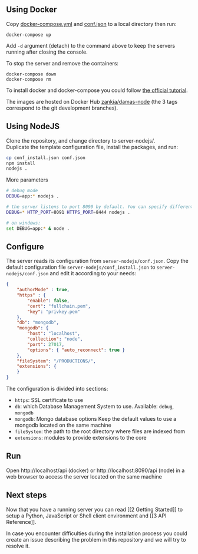 ## Using Docker
Copy [docker-compose.yml](http://damas-software.org/docker/docker-compose.yml) and [conf.json](http://damas-software.org/docker/conf.json) to a local directory then run:

```shell
docker-compose up
```
Add `-d` argument (detach) to the command above to keep the servers running after closing the console.

To stop the server and remove the containers:
```shell
docker-compose down
docker-compose rm
```

To install docker and docker-compose you could follow [the official tutorial](https://docs.docker.com/compose/install).

The images are hosted on Docker Hub [zankia/damas-node](https://hub.docker.com/r/zankia/damas-node) (the 3 tags correspond to the git development branches).

## Using NodeJS
Clone the repository, and change directory to server-nodejs/.  
Duplicate the template configuration file, install the packages, and run:
```sh
cp conf_install.json conf.json
npm install
nodejs .
```
More parameters
```sh
# debug mode
DEBUG=app:* nodejs .

# the server listens to port 8090 by default. You can specify different ports and debug options
DEBUG=* HTTP_PORT=8091 HTTPS_PORT=8444 nodejs .

# on windows:
set DEBUG=app:* & node .
```

## Configure
The server reads its configuration from `server-nodejs/conf.json`. Copy the default configuration file `server-nodejs/conf_install.json` to `server-nodejs/conf.json` and edit it according to your needs:

```json
{                                                                                                                     
    "authorMode" : true,
    "https" : { 
        "enable": false,
        "cert": "fullchain.pem",
        "key": "privkey.pem"
    },  
    "db": "mongodb",
    "mongodb": {
        "host": "localhost",
        "collection": "node",
        "port": 27017,
        "options": { "auto_reconnect": true }
    },  
    "fileSystem": "/PRODUCTIONS/",
    "extensions": {
    }
}
```
The configuration is divided into sections:
* `https`: SSL certificate to use
* `db`: which Database Management System to use. Available: `debug`, `mongodb`
* `mongodb`: Mongo database options Keep the default values to use a mongodb located on the same machine
* `fileSystem`: the path to the root directory where files are indexed from
* `extensions`: modules to provide extensions to the core

## Run
Open http://localhost/api (docker) or http://localhost:8090/api (node) in a web browser to access the server located on the same machine

##  Next steps
Now that you have a running server you can read [[2 Getting Started]] to setup a Python, JavaScript or Shell client environment and [[3 API Reference]].

In case you encounter difficulties during the installation process you could create an issue describing the problem in this repository and we will try to resolve it.